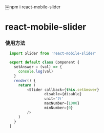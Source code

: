 ￼npm i react-mobile-slider
# react-mobile-slider

### 使用方法
```javascript
  import Slider from 'react-mobile-slider'

  export default class Component {
    setAnswer = (val) => {
      console.log(val)
    }
    render() {
      return (
          <Slider callback={this.setAnswer}
                  disable={disable}
                  unit='万'
                  maxNumber={1000}
                  minNumber={0}
          />
      )
    }
  }
  
```